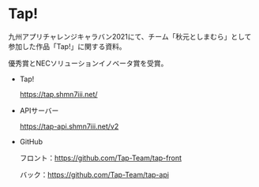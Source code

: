 # Tap!

九州アプリチャレンジキャラバン2021にて、チーム「秋元としまむら」として参加した作品「Tap!」に関する資料。

優秀賞とNECソリューションイノベータ賞を受賞。

- Tap!

    https://tap.shmn7iii.net/

- APIサーバー

    https://tap-api.shmn7iii.net/v2

- GitHub

    フロント：https://github.com/Tap-Team/tap-front

    バック：https://github.com/Tap-Team/tap-api
